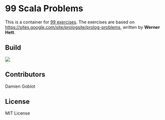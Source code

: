 # 99 Scala Problems

This is a container for [99 exercises](http://aperiodic.net/phil/scala/s-99/).
The exercises are based on https://sites.google.com/site/prologsite/prolog-problems, written by **Werner Hett**.

## Build

![](https://github.com/damien75/99-scala-problems/workflows/Scala%20CI/badge.svg)

## Contributors

Damien Goblot

## License

MIT License
